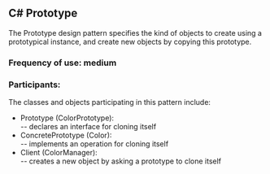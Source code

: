 ## C# Prototype

The Prototype design pattern specifies the kind of objects to create using a prototypical instance, and create new objects by copying this prototype.

  

### Frequency of use: medium  
  
    
### Participants:  
  The classes and objects participating in this pattern include:

- Prototype  (ColorPrototype):  
-- declares an interface for cloning itself
- ConcretePrototype  (Color):  
-- implements an operation for cloning itself
- Client  (ColorManager):  
-- creates a new object by asking a prototype to clone itself